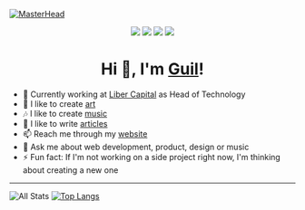 [![MasterHead](https://user-images.githubusercontent.com/871362/121782923-6411b080-cb82-11eb-93a3-1f2d01de3805.png)](https://guilpejon.me/images)

<p align="center">
  <img src="https://badges.pufler.dev/years/guilpejon"/>
  <img src="https://badges.pufler.dev/visits/guilpejon/guilpejon"/> 
  <img src="https://badges.pufler.dev/repos/guilpejon"/>
  <img src="https://badges.pufler.dev/commits/monthly/guilpejon" />
</p>
 
<h1 align="center">Hi 👋, I'm <a href="https://guilpejon.me">Guil</a>!</h1>

- 🚀 Currently working at [Liber Capital](https://www.linkedin.com/company/liber-capital) as Head of Technology
- 🎨 I like to create [art](https://guilpejon.me/images)
- 🎶 I like to create [music](https://guilpejon.me/videos)
- 📝 I like to write [articles](https://medium.com/guilpejon)
- 📫 Reach me through my [website](https://guilpejon.me)
- 💬 Ask me about web development, product, design or music
- ⚡ Fun fact: If I'm not working on a side project right now, I'm thinking about creating a new one

<hr/>

<!-- <p align="center">
  <a href="https://medium.com/guilpejon" target="blank"><img align="center" src="https://cdn.jsdelivr.net/npm/simple-icons@5.1.0/icons/medium.svg" alt="medium" height="30" width="30" /></a>
  <a href="https://linkedin.com/in/guilpejon" target="blank"><img align="center" src="https://cdn.jsdelivr.net/npm/simple-icons@5.1.0/icons/linkedin.svg" alt="linkedin" height="30" width="30" /></a>
  <a href="https://twitter.com/guilpejon" target="blank"><img align="center" src="https://cdn.jsdelivr.net/npm/simple-icons@5.1.0/icons/twitter.svg" alt="twitter" height="30" width="30" /></a>
  <a href="https://instagram.com/guilpejon" target="blank"><img align="center" src="https://cdn.jsdelivr.net/npm/simple-icons@5.1.0/icons/instagram.svg" alt="instagram" height="30" width="30" /></a>
</p> -->

![All Stats](https://github-readme-stats.vercel.app/api?username=guilpejon&count_private=true&show_icons=true&theme=dracula)
[![Top Langs](https://github-readme-stats.vercel.app/api/top-langs/?username=guilpejon&layout=compact&hide=HTML,CSS,SCSS,Objective-C&langs_count=8&theme=dracula)](https://github.com/guilpejon/github-readme-stats)

<!-- <p align="center"><img src="https://profile-counter.glitch.me/guilpejon/count.svg" alt=""/></p> -->
